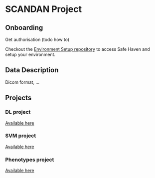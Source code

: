 # SCANDAN Project

## Onboarding 

Get authorisation (todo how to)

Checkout the [Environment Setup repository](https://github.com/WP-Teams/Environment_Setup) to access Safe Haven and setup your environment. 

## Data Description

Dicom format, ...

## Projects

### DL project
[Available here](https://github.com/WP-Teams/DL_Project)

### SVM project
[Available here](https://github.com/WP-Teams/SVM_Project)

### Phenotypes project
[Available here](https://github.com/WP-Teams/Phenotypes_Project)
